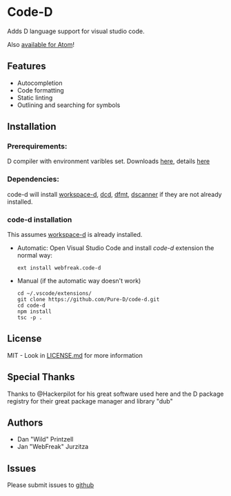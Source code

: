 # Code-D

Adds D language support for visual studio code.

Also [available for Atom](https://github.com/Vild/atomize-d)!

## Features

* Autocompletion
* Code formatting
* Static linting
* Outlining and searching for symbols

## Installation

### Prerequirements:
D compiler with environment varibles set. Downloads [here](https://dlang.org/download.html), details [here](https://wiki.dlang.org/Compilers)

### Dependencies:

code-d will install [workspace-d](https://github.com/Pure-D/workspace-d),
[dcd](https://github.com/Hackerpilot/DCD), [dfmt](https://github.com/Hackerpilot/dfmt),
[dscanner](https://github.com/Hackerpilot/Dscanner) if they are not already installed.

### code-d installation

This assumes [workspace-d](https://github.com/Pure-D/workspace-d) is already installed.

* Automatic:
  Open Visual Studio Code and install _code-d_ extension the normal way:

  ```
  ext install webfreak.code-d
  ```

* Manual (if the automatic way doesn't work)

    ```
    cd ~/.vscode/extensions/
    git clone https://github.com/Pure-D/code-d.git
    cd code-d
    npm install
    tsc -p .
    ```

## License

MIT - Look in [LICENSE.md](LICENSE.md) for more information

## Special Thanks

Thanks to @Hackerpilot for his great software used here and the D package registry
for their great package manager and library "dub"

## Authors

* Dan "Wild" Printzell
* Jan "WebFreak" Jurzitza

## Issues

Please submit issues to [github](https://github.com/Pure-D/code-d)

